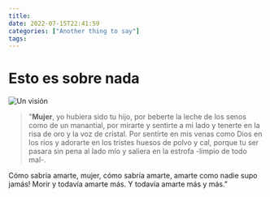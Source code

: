 ```yaml
---
title:  
date: 2022-07-15T22:41:59 
categories: ["Another thing to say"] 
tags: 
---
```



# Esto es sobre nada


![Un visión](https://i.imgur.com/wWfmJVf.jpg "Vajrayogini from Thangka")


>"**Mujer**, yo hubiera sido tu hijo, por beberte
la leche de los senos como de un manantial,
por mirarte y sentirte a mi lado y tenerte
en la risa de oro y la voz de cristal.
Por sentirte en mis venas como Dios en los ríos
y adorarte en los tristes huesos de polvo y cal,
porque tu ser pasara sin pena al lado mío
y saliera en la estrofa -limpio de todo mal-.

Cómo sabría amarte, mujer, cómo sabría
amarte, amarte como nadie supo jamás!
Morir y todavía
amarte más.
Y todavía
amarte más
y más."